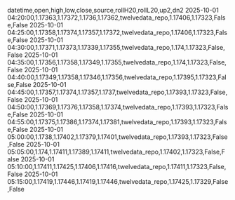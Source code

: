 datetime,open,high,low,close,source,rollH20,rollL20,up2,dn2
2025-10-01 04:20:00,1.17363,1.17372,1.1736,1.17362,twelvedata_repo,1.17406,1.17323,False,False
2025-10-01 04:25:00,1.17358,1.17374,1.17357,1.17372,twelvedata_repo,1.17406,1.17323,False,False
2025-10-01 04:30:00,1.17371,1.17373,1.17339,1.17355,twelvedata_repo,1.174,1.17323,False,False
2025-10-01 04:35:00,1.17356,1.17358,1.17349,1.17355,twelvedata_repo,1.174,1.17323,False,False
2025-10-01 04:40:00,1.17349,1.17358,1.17346,1.17356,twelvedata_repo,1.17395,1.17323,False,False
2025-10-01 04:45:00,1.17357,1.17374,1.17357,1.1737,twelvedata_repo,1.17393,1.17323,False,False
2025-10-01 04:50:00,1.17369,1.17376,1.17358,1.17374,twelvedata_repo,1.17393,1.17323,False,False
2025-10-01 04:55:00,1.17375,1.17386,1.17374,1.17381,twelvedata_repo,1.17393,1.17323,False,False
2025-10-01 05:00:00,1.1738,1.17402,1.17379,1.17401,twelvedata_repo,1.17393,1.17323,False,False
2025-10-01 05:05:00,1.174,1.17411,1.17389,1.17411,twelvedata_repo,1.17402,1.17323,False,False
2025-10-01 05:10:00,1.17411,1.17425,1.17406,1.17416,twelvedata_repo,1.17411,1.17323,False,False
2025-10-01 05:15:00,1.17419,1.17446,1.17419,1.17446,twelvedata_repo,1.17425,1.17329,False,False
